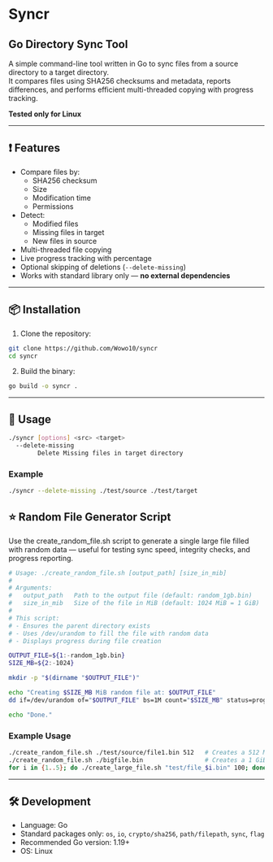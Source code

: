 # Syncr
## Go Directory Sync Tool

A simple command-line tool written in Go to sync files from a source directory to a target directory.  
It compares files using SHA256 checksums and metadata, reports differences, and performs efficient multi-threaded copying with progress tracking.

**Tested only for Linux**

---

## ❗ Features

- Compare files by:
  - SHA256 checksum
  - Size
  - Modification time
  - Permissions
- Detect:
  - Modified files
  - Missing files in target
  - New files in source
- Multi-threaded file copying
- Live progress tracking with percentage
- Optional skipping of deletions (`--delete-missing`)
- Works with standard library only — **no external dependencies**

---

## 📦 Installation

1. Clone the repository:

```bash
git clone https://github.com/Wowo10/syncr
cd syncr
````

2. Build the binary:

```bash
go build -o syncr .
```

---

## 🎵 Usage

```bash
./syncr [options] <src> <target>
  --delete-missing
        Delete Missing files in target directory
```

### Example

```bash
./syncr --delete-missing ./test/source ./test/target
```

## ⭐ Random File Generator Script

Use the create_random_file.sh script to generate a single large file filled with random data — useful for testing sync speed, integrity checks, and progress reporting.

```bash
# Usage: ./create_random_file.sh [output_path] [size_in_mib]
#
# Arguments:
#   output_path   Path to the output file (default: random_1gb.bin)
#   size_in_mib   Size of the file in MiB (default: 1024 MiB = 1 GiB)
#
# This script:
# - Ensures the parent directory exists
# - Uses /dev/urandom to fill the file with random data
# - Displays progress during file creation

OUTPUT_FILE=${1:-random_1gb.bin}
SIZE_MB=${2:-1024}

mkdir -p "$(dirname "$OUTPUT_FILE")"

echo "Creating $SIZE_MB MiB random file at: $OUTPUT_FILE"
dd if=/dev/urandom of="$OUTPUT_FILE" bs=1M count="$SIZE_MB" status=progress

echo "Done."
```

### Example Usage

```bash
./create_random_file.sh ./test/source/file1.bin 512   # Creates a 512 MiB file
./create_random_file.sh ./bigfile.bin                 # Creates a 1 GiB file
for i in {1..5}; do ./create_large_file.sh "test/file_$i.bin" 100; done
```

---

## 🛠 Development

* Language: Go
* Standard packages only: `os`, `io`, `crypto/sha256`, `path/filepath`, `sync`, `flag`
* Recommended Go version: 1.19+
* OS: Linux
